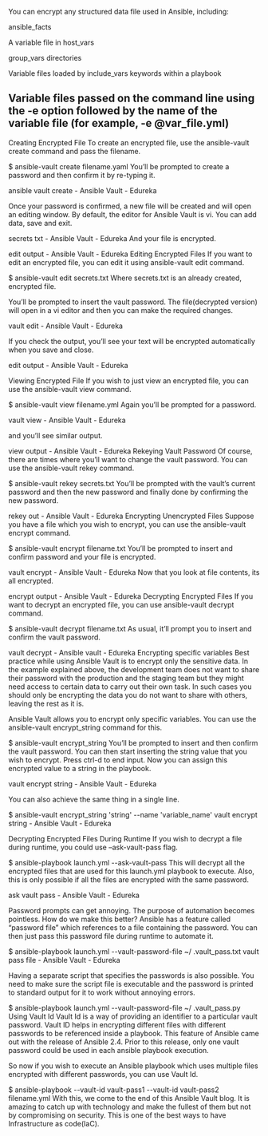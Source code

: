 You can encrypt any structured data file used in Ansible, including:

ansible_facts

A variable file in host_vars

group_vars directories

Variable files loaded by 
include_vars keywords within a playbook

Variable files passed on the command line using the -e option followed by the name of the variable file (for example, -e @var_file.yml)
------------------------------------------------------------------
Creating Encrypted File
To create an encrypted file, use the ansible-vault create command and pass the filename.

$ ansible-vault create filename.yaml
You’ll be prompted to create a password and then confirm it by re-typing it. 

ansible vault create - Ansible Vault - Edureka

Once your password is confirmed, a new file will be created and will open an editing window. 
By default, the editor for Ansible Vault is vi. You can add data, save and exit. 

secrets txt - Ansible Vault - Edureka
And your file is encrypted.

edit output - Ansible Vault - Edureka
Editing Encrypted Files
If you want to edit an encrypted file, you can edit it using ansible-vault edit command.

$ ansible-vault edit secrets.txt
Where secrets.txt is an already created, encrypted file.

You’ll be prompted to insert the vault password. The file(decrypted version) will open in a vi editor and then you can make the required changes. 

vault edit - Ansible Vault - Edureka

If you check the output, you’ll see your text will be encrypted automatically when you save and close.

edit output - Ansible Vault - Edureka

Viewing Encrypted File
If you wish to just view an encrypted file, you can use the ansible-vault view command.

$ ansible-vault view filename.yml
Again you’ll be prompted for a password.

vault view - Ansible Vault - Edureka

and you’ll see similar output.

view output - Ansible Vault - Edureka
Rekeying Vault Password
Of course, there are times where you’ll want to change the vault password. You can use the ansible-vault rekey command.

$ ansible-vault rekey secrets.txt
You’ll be prompted with the vault’s current password and then the new password and finally done by confirming the new password.

rekey out - Ansible Vault - Edureka
Encrypting Unencrypted Files
Suppose you have a file which you wish to encrypt, you can use the ansible-vault encrypt command.

$ ansible-vault encrypt filename.txt
You’ll be prompted to insert and confirm password and your file is encrypted.

vault encrypt - Ansible Vault - Edureka
Now that you look at file contents, its all encrypted.

encrypt output - Ansible Vault - Edureka
Decrypting Encrypted Files
If you want to decrypt an encrypted file, you can use ansible-vault decrypt command.

$ ansible-vault decrypt filename.txt
As usual, it’ll prompt you to insert and confirm the vault password.

vault decrypt - Ansible vault - Edureka
Encrypting specific variables
Best practice while using Ansible Vault is to encrypt only the sensitive data. In the example explained above,
the development team does not want to share their password with the production and the staging team but 
they might need access to certain data to carry out their own task. In such cases you should only
be encrypting the data you do not want to share with others, leaving the rest as it is. 

Ansible Vault allows you to encrypt only specific variables. You can use the ansible-vault
encrypt_string command for this.

$ ansible-vault encrypt_string
You’ll be prompted to insert and then confirm the vault password. 
You can then start inserting the string value that you wish to encrypt. 
Press ctrl-d to end input. Now you can assign this encrypted value to a string in the playbook.

vault encrypt string - Ansible Vault - Edureka

You can also achieve the same thing in a single line. 

$ ansible-vault encrypt_string 'string' --name 'variable_name'
vault encrypt string - Ansible Vault - Edureka

Decrypting Encrypted Files During Runtime
If you wish to decrypt a file during runtime, you could use –ask-vault-pass flag.

$ ansible-playbook launch.yml --ask-vault-pass
This will decrypt all the encrypted files that are used for this launch.yml playbook to execute. 
Also, this is only possible if all the files are encrypted with the same password.

ask vault pass - Ansible Vault - Edureka

Password prompts can get annoying. The purpose of automation becomes pointless. How do we make this better?
Ansible has a feature called “password file” which references to a file containing the password. 
You can then just pass this password file during runtime to automate it.

$ ansible-playbook launch.yml --vault-password-file ~/ .vault_pass.txt
vault pass file - Ansible Vault - Edureka

Having a separate script that specifies the passwords is also possible. You need to make sure the script file is 
executable and the password is printed to standard output for it to work without annoying errors.

$ ansible-playbook launch.yml --vault-password-file ~/ .vault_pass.py
Using Vault Id
Vault Id is a way of providing an identifier to a particular vault password. Vault ID helps in encrypting different
files with different passwords to be referenced inside a playbook. This feature of Ansible came out with the release
of Ansible 2.4. Prior to this release, only one vault password could be used in each ansible playbook execution.

So now if you wish to execute an Ansible playbook which uses multiple files encrypted with different passwords, 
you can use Vault Id.

$ ansible-playbook --vault-id vault-pass1 --vault-id vault-pass2 filename.yml
With this, we come to the end of this Ansible Vault blog. It is amazing to catch up with technology and
make the fullest of them but not by compromising on security. This is one of the best ways to have Infrastructure as code(IaC). 

